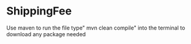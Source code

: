 # ShippingFee

Use maven to run the file
type" mvn clean compile" into the terminal to download any package needed
